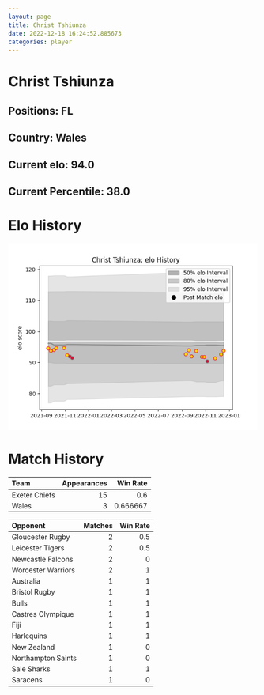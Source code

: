 ```yaml
---  
layout: page  
title: Christ Tshiunza  
date: 2022-12-18 16:24:52.885673  
categories: player  
---
```

# Christ Tshiunza

## Positions: FL

## Country: Wales

## Current elo: 94.0

## Current Percentile: 38.0

# Elo History


![elo history](history_ChristTshiunza.png)
# Match History


| Team          |   Appearances |   Win Rate |
|:--------------|--------------:|-----------:|
| Exeter Chiefs |            15 |   0.6      |
| Wales         |             3 |   0.666667 |

| Opponent           |   Matches |   Win Rate |
|:-------------------|----------:|-----------:|
| Gloucester Rugby   |         2 |        0.5 |
| Leicester Tigers   |         2 |        0.5 |
| Newcastle Falcons  |         2 |        0   |
| Worcester Warriors |         2 |        1   |
| Australia          |         1 |        1   |
| Bristol Rugby      |         1 |        1   |
| Bulls              |         1 |        1   |
| Castres Olympique  |         1 |        1   |
| Fiji               |         1 |        1   |
| Harlequins         |         1 |        1   |
| New Zealand        |         1 |        0   |
| Northampton Saints |         1 |        0   |
| Sale Sharks        |         1 |        1   |
| Saracens           |         1 |        0   |